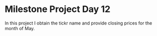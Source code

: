# Milestone Project Day 12
In this project I obtain the tickr name and provide closing prices for the month of May.

